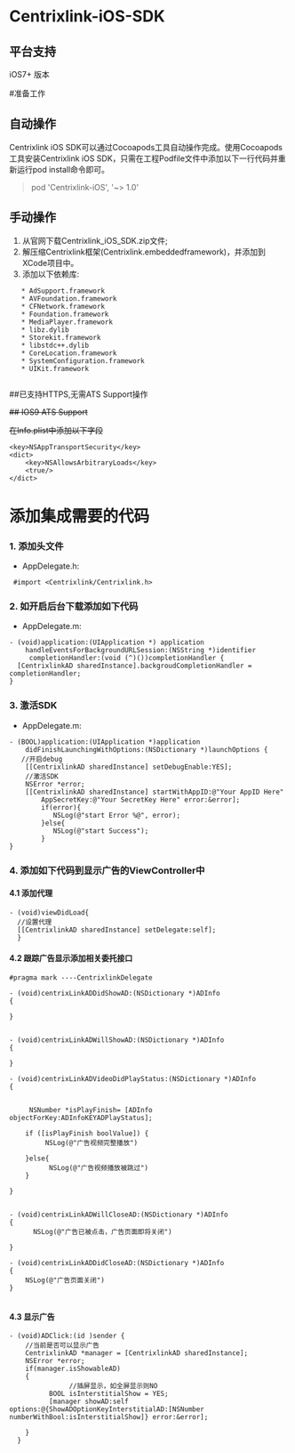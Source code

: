 # Centrixlink-iOS-SDK

## 平台支持
iOS7+ 版本

#准备工作

## 自动操作
Centrixlink iOS SDK可以通过Cocoapods工具自动操作完成。使用Cocoapods工具安装Centrixlink iOS SDK，只需在工程Podfile文件中添加以下一行代码并重新运行pod install命令即可。

> pod 'Centrixlink-iOS', '~> 1.0'

## 手动操作
1.  从官网下载Centrixlink_iOS_SDK.zip文件;
2.  解压缩Centrixlink框架(Centrixlink.embeddedframework)，并添加到XCode项目中。
3.  添加以下依赖库:
 
```
   * AdSupport.framework
   * AVFoundation.framework
   * CFNetwork.framework
   * Foundation.framework
   * MediaPlayer.framework
   * libz.dylib
   * Storekit.framework
   * libstdc++.dylib
   * CoreLocation.framework
   * SystemConfiguration.framework
   * UIKit.framework
   
```



##已支持HTTPS,无需ATS Support操作

~~## IOS9 ATS Support~~

~~在Info.plist中添加以下字段~~

```
<key>NSAppTransportSecurity</key>
<dict>
    <key>NSAllowsArbitraryLoads</key>
    <true/>
</dict>
```
# 添加集成需要的代码

### 1. 添加头文件 
* AppDelegate.h:
```objc
 #import <Centrixlink/Centrixlink.h>
```

### 2. 如开启后台下载添加如下代码
* AppDelegate.m:
```objc
- (void)application:(UIApplication *) application 
    handleEventsForBackgroundURLSession:(NSString *)identifier
     completionHandler:(void (^)())completionHandler {
  [CentrixlinkAD sharedInstance].backgroudCompletionHandler = completionHandler;
}
```

### 3. 激活SDK
* AppDelegate.m:
```objc
- (BOOL)application:(UIApplication *)application 
    didFinishLaunchingWithOptions:(NSDictionary *)launchOptions {
   //开启debug
    [[CentrixlinkAD sharedInstance] setDebugEnable:YES]; 
    //激活SDK
    NSError *error;
    [[CentrixlinkAD sharedInstance] startWithAppID:@"Your AppID Here" 
        AppSecretKey:@"Your SecretKey Here" error:&error];
        if(error){
           NSLog(@"start Error %@", error);
        }else{
           NSLog(@"start Success");
        }
}
```

###  4. 添加如下代码到显示广告的ViewController中

#### 4.1 添加代理
```objc
- (void)viewDidLoad{
  //设置代理
  [[CentrixlinkAD sharedInstance] setDelegate:self];
  }
```

#### 4.2 跟踪广告显示添加相关委托接口

```objc
#pragma mark ----CentrixlinkDelegate

- (void)centrixLinkADDidShowAD:(NSDictionary *)ADInfo
{
    
}


- (void)centrixLinkADWillShowAD:(NSDictionary *)ADInfo
{
    
}

- (void)centrixLinkADVideoDidPlayStatus:(NSDictionary *)ADInfo
{
  
    
     NSNumber *isPlayFinish= [ADInfo objectForKey:ADInfoKEYADPlayStatus];
    
    if ([isPlayFinish boolValue]) {
         NSLog(@"广告视频完整播放")
 
    }else{
          NSLog(@"广告视频播放被跳过")
    }
    
}


- (void)centrixLinkADWillCloseAD:(NSDictionary *)ADInfo
{
      NSLog(@"广告已被点击，广告页面即将关闭")

}

- (void)centrixLinkADDidCloseAD:(NSDictionary *)ADInfo
{
    NSLog(@"广告页面关闭")
}


```

#### 4.3 显示广告
    
```objc
- (void)ADClick:(id )sender {
    //当前是否可以显示广告
    CentrixlinkAD *manager = [CentrixlinkAD sharedInstance];
    NSError *error;
    if(manager.isShowableAD)
    {
               //插屏显示，如全屏显示则NO
          BOOL isInterstitialShow = YES;
          [manager showAD:self options:@{ShowADOptionKeyInterstitialAD:[NSNumber numberWithBool:isInterstitialShow]} error:&error];

    }
  }
```
